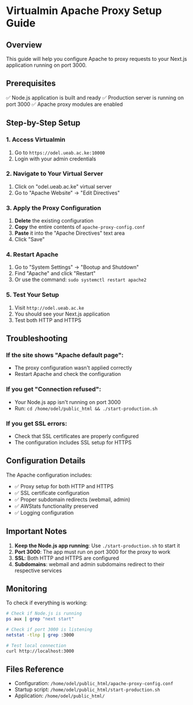 # Virtualmin Apache Proxy Setup Guide

## Overview
This guide will help you configure Apache to proxy requests to your Next.js application running on port 3000.

## Prerequisites
✅ Node.js application is built and ready
✅ Production server is running on port 3000
✅ Apache proxy modules are enabled

## Step-by-Step Setup

### 1. Access Virtualmin
1. Go to `https://odel.ueab.ac.ke:10000`
2. Login with your admin credentials

### 2. Navigate to Your Virtual Server
1. Click on "odel.ueab.ac.ke" virtual server
2. Go to "Apache Website" → "Edit Directives"

### 3. Apply the Proxy Configuration
1. **Delete** the existing configuration
2. **Copy** the entire contents of `apache-proxy-config.conf`
3. **Paste** it into the "Apache Directives" text area
4. Click "Save"

### 4. Restart Apache
1. Go to "System Settings" → "Bootup and Shutdown"
2. Find "Apache" and click "Restart"
3. Or use the command: `sudo systemctl restart apache2`

### 5. Test Your Setup
1. Visit `http://odel.ueab.ac.ke`
2. You should see your Next.js application
3. Test both HTTP and HTTPS

## Troubleshooting

### If the site shows "Apache default page":
- The proxy configuration wasn't applied correctly
- Restart Apache and check the configuration

### If you get "Connection refused":
- Your Node.js app isn't running on port 3000
- Run: `cd /home/odel/public_html && ./start-production.sh`

### If you get SSL errors:
- Check that SSL certificates are properly configured
- The configuration includes SSL setup for HTTPS

## Configuration Details

The Apache configuration includes:
- ✅ Proxy setup for both HTTP and HTTPS
- ✅ SSL certificate configuration
- ✅ Proper subdomain redirects (webmail, admin)
- ✅ AWStats functionality preserved
- ✅ Logging configuration

## Important Notes

1. **Keep the Node.js app running**: Use `./start-production.sh` to start it
2. **Port 3000**: The app must run on port 3000 for the proxy to work
3. **SSL**: Both HTTP and HTTPS are configured
4. **Subdomains**: webmail and admin subdomains redirect to their respective services

## Monitoring

To check if everything is working:
```bash
# Check if Node.js is running
ps aux | grep "next start"

# Check if port 3000 is listening
netstat -tlnp | grep :3000

# Test local connection
curl http://localhost:3000
```

## Files Reference
- Configuration: `/home/odel/public_html/apache-proxy-config.conf`
- Startup script: `/home/odel/public_html/start-production.sh`
- Application: `/home/odel/public_html/`


